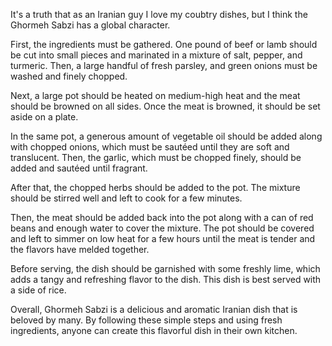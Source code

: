 It's a truth that as an Iranian guy I love my coubtry dishes, but I think the Ghormeh Sabzi has a global character.  
  
First, the ingredients must be gathered. One pound of beef or lamb should be cut into small pieces and marinated in a mixture of salt, pepper, and turmeric. Then, a large handful of fresh parsley, and green onions must be washed and finely chopped.  
  
Next, a large pot should be heated on medium-high heat and the meat should be browned on all sides. Once the meat is browned, it should be set aside on a plate.  
  
In the same pot, a generous amount of vegetable oil should be added along with chopped onions, which must be sautéed until they are soft and translucent. Then, the garlic, which must be chopped finely, should be added and sautéed until fragrant.  
  
After that, the chopped herbs should be added to the pot. The mixture should be stirred well and left to cook for a few minutes.  
  
Then, the meat should be added back into the pot along with a can of red beans and enough water to cover the mixture. The pot should be covered and left to simmer on low heat for a few hours until the meat is tender and the flavors have melded together.  
  
Before serving, the dish should be garnished with some freshly lime, which adds a tangy and refreshing flavor to the dish. This dish is best served with a side of rice.  
  
Overall, Ghormeh Sabzi is a delicious and aromatic Iranian dish that is beloved by many. By following these simple steps and using fresh ingredients, anyone can create this flavorful dish in their own kitchen.